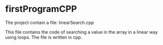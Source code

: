# firstProgramCPP

The project contain a file: 
linearSearch.cpp

This file contains the code of searching a value in the array in a linear way using loops. The file is written in cpp.